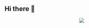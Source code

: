 ## Hi there 👋
<div align="center">
<img src="https://pokemon-status.vercel.app/?pokemon=squirtle&user=lpedebos&theme=charmander">
</div>
<!--
**lpedebos/lpedebos** is a ✨ _special_ ✨ repository because its `README.md` (this file) appears on your GitHub profile.

Here are some ideas to get you started:

- 🔭 I’m currently working on ...
- 🌱 I’m currently learning ...
- 👯 I’m looking to collaborate on ...
- 🤔 I’m looking for help with ...
- 💬 Ask me about ...
- 📫 How to reach me: ...
- 😄 Pronouns: ...
- ⚡ Fun fact: ...
-->
